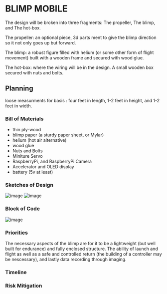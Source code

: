 # BLIMP MOBILE

The design will be broken into three fragments: The propeller, The blimp, and The hot-box.

The propeller:
  an optional piece, 3d parts ment to give the blimp direction so it not only goes up but forward.
  
The blimp:
  a robust figure filled with helium (or some other form of flight movement) built with a wooden frame and secured with wood glue.
  
The hot-box:
  where the wiring will be in the design. A small wooden box secured with nuts and bolts.

## Planning
  
  loose measurments for basis : four feet in length, 1-2 feet in height, and 1-2 feet in width.  

### Bill of Materials
  - thin ply-wood
  - blimp paper (a sturdy paper sheet, or Mylar)
  - helium (hot air alternative)
  - wood glue
  - Nuts and Bolts
  - Miniture Servo
  - RaspberryPi, and RaspberryPi Camera
  - Accelerator and OLED display
  - battery (5v at least)
  
### Sketches of Design

![image](https://user-images.githubusercontent.com/61207267/151993253-47cd025b-dcf9-47f5-816e-ccb378cb40b4.png)
![image](https://user-images.githubusercontent.com/61207267/152361281-22aa66cb-7ac9-42d9-8056-85bfb2077f5f.png)


### Block of Code
![image](https://user-images.githubusercontent.com/61207267/152370016-ce261ec6-f1aa-4a64-b48c-0f3e840d32cd.png)

### Priorities 
 The necessary aspects of the blimp are for it to be a lightweight (but well built for endurance)  and fully enclosed structure. The ability of launch and flight as well as a safe and controlled return (the building of a controller may be nescessary), and lastly data recording through imaging.  

### Timeline

### Risk Mitigation
